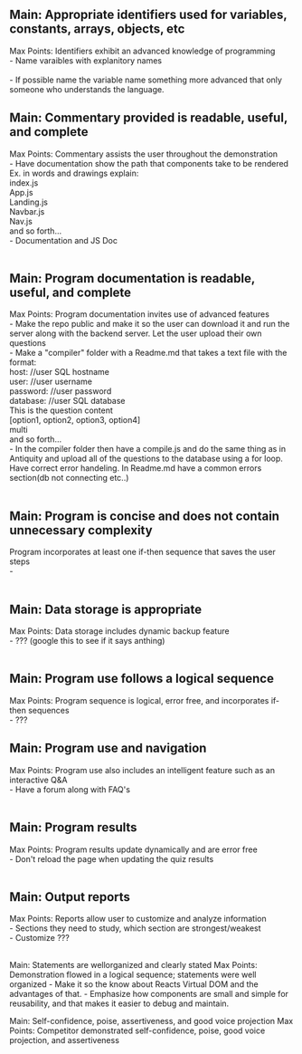 ## Main: Appropriate identifiers used for variables, constants, arrays, objects, etc<br />
Max Points: Identifiers exhibit an advanced knowledge of programming<br />
    - Name varaibles with explanitory names<br /><br />
    - If possible name the variable name something more advanced that only someone who understands the language.
## Main: Commentary provided is readable, useful, and complete <br />
Max Points: Commentary assists the user throughout the demonstration<br />
    - Have documentation show the path that components take to be rendered Ex. in words and drawings explain:<br />
        index.js<br />
            App.js<br />
                Landing.js<br />
                    Navbar.js<br />
                    Nav.js<br />
                    and so forth...<br />
    - Documentation and JS Doc<br /><br />

## Main: Program documentation is readable, useful, and complete<br />
Max Points: Program documentation invites use of advanced features<br />
    - Make the repo public and make it so the user can download it and run the server along with the backend server. Let the user upload their own questions<br />
    - Make a "compiler" folder with a Readme.md that takes a text file with the format:<br />
        host: //user SQL hostname<br />
        user: //user username<br />
        password: //user password<br />
        database: //user SQL database<br />
        This is the question content<br />
        [option1, option2, option3, option4]<br />
        multi<br />
        and so forth...<br />
    - In the compiler folder then have a compile.js and do the same thing as in Antiquity and upload all of the questions to the database using a for loop. Have correct error handeling. In Readme.md have a common errors section(db not connecting etc..)
<br /><br />

## Main: Program is concise and does not contain unnecessary complexity<br />
Program incorporates at least one if-then sequence that saves the user steps<br />
    - <br /><br />

## Main: Data storage is appropriate<br />
Max Points: Data storage includes dynamic backup feature<br />
    - ??? (google this to see if it says anthing)<br /><br />

## Main: Program use follows a logical sequence<br />
Max Points: Program sequence is logical, error free, and incorporates if-then sequences<br />
    - ???<br />
## Main: Program use and navigation<br />
Max Points: Program use also includes an intelligent feature such as an interactive Q&A<br />
    - Have a forum along with FAQ's<br /><br />

## Main: Program results<br />
Max Points: Program results update dynamically and are error free<br />
    - Don't reload the page when updating the quiz results<br /><br />

## Main: Output reports<br />
Max Points: Reports allow user to customize and analyze information<br />
    - Sections they need to study, which section are strongest/weakest<br />
    - Customize ???<br /><br />

Main: Statements are wellorganized and clearly stated
Max Points: Demonstration flowed in a logical sequence; statements were well organized
    - Make it so the know about Reacts Virtual DOM and the advantages of that.
    - Emphasize how components are small and simple for reusability, and that makes it easier to debug and maintain.

Main: Self-confidence, poise, assertiveness, and good voice projection
Max Points: Competitor demonstrated self-confidence, poise, good voice projection, and assertiveness
